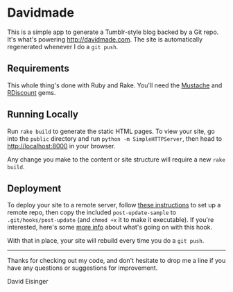 Davidmade
=========

This is a simple app to generate a Tumblr-style blog backed by a Git repo. It's what's powering <http://davidmade.com>. The site is automatically regenerated whenever I do a `git push`.

## Requirements

This whole thing's done with Ruby and Rake. You'll need the [Mustache][mus] and [RDiscount][rds] gems.

  [mus]: https://github.com/defunkt/mustache
  [rds]: https://github.com/rtomayko/rdiscount

## Running Locally

Run `rake build` to generate the static HTML pages. To view your site, go into the `public` directory and run `python -m SimpleHTTPServer`, then head to <http://localhost:8000> in your browser.

Any change you make to the content or site structure will require a new `rake build`.

## Deployment

To deploy your site to a remote server, follow [these instructions][git] to set up a remote repo, then copy the included `post-update-sample` to `.git/hooks/post-update` (and `chmod +x` it to make it executable). If you're interested, here's some [more info][rep] about what's going on with this hook.

  [git]: http://bulkan-evcimen.com/setting_up_git_repository_on_slicehost/
  [rep]: https://git.wiki.kernel.org/index.php/GitFaq#Why_won.27t_I_see_changes_in_the_remote_repo_after_.22git_push.22.3F

With that in place, your site will rebuild every time you do a `git push`.

* * *

Thanks for checking out my code, and don't hesitate to drop me a line if you have any questions or suggestions for improvement.

David Eisinger
